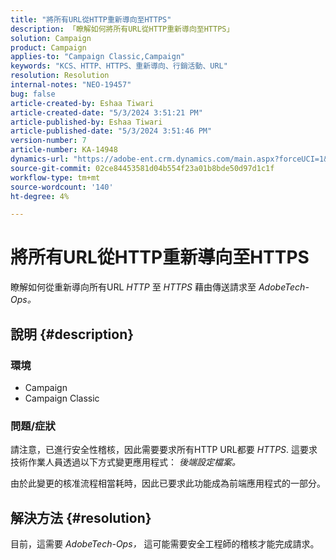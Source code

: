 ```yaml
---
title: "將所有URL從HTTP重新導向至HTTPS"
description: 「瞭解如何將所有URL從HTTP重新導向至HTTPS」
solution: Campaign
product: Campaign
applies-to: "Campaign Classic,Campaign"
keywords: "KCS、HTTP、HTTPS、重新導向、行銷活動、URL"
resolution: Resolution
internal-notes: "NEO-19457"
bug: false
article-created-by: Eshaa Tiwari
article-created-date: "5/3/2024 3:51:21 PM"
article-published-by: Eshaa Tiwari
article-published-date: "5/3/2024 3:51:46 PM"
version-number: 7
article-number: KA-14948
dynamics-url: "https://adobe-ent.crm.dynamics.com/main.aspx?forceUCI=1&pagetype=entityrecord&etn=knowledgearticle&id=768ec9f6-6409-ef11-9f89-000d3a32bd42"
source-git-commit: 02ce84453581d04b554f23a01b8bde50d97d1c1f
workflow-type: tm+mt
source-wordcount: '140'
ht-degree: 4%

---
```


# 將所有URL從HTTP重新導向至HTTPS


瞭解如何從重新導向所有URL *HTTP* 至 *HTTPS* 藉由傳送請求至 *AdobeTech-Ops。*

## 說明 {#description}


### 環境

- Campaign
- Campaign Classic


### 問題/症狀

請注意，已進行安全性稽核，因此需要要求所有HTTP URL都要 *HTTPS*. 這要求技術作業人員透過以下方式變更應用程式： *後端設定檔案。*

由於此變更的核准流程相當耗時，因此已要求此功能成為前端應用程式的一部分。


## 解決方法 {#resolution}


目前，這需要 *AdobeTech-Ops，* 這可能需要安全工程師的稽核才能完成請求。
